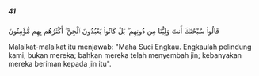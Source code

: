 ##### 41

<span class="ayah">قَالُوا۟ سُبْحَٰنَكَ أَنتَ وَلِيُّنَا مِن دُونِهِم ۖ بَلْ كَانُوا۟ يَعْبُدُونَ ٱلْجِنَّ ۖ أَكْثَرُهُم بِهِم مُّؤْمِنُونَ</span>

<span class="ayah_translation">Malaikat-malaikat itu menjawab: "Maha Suci Engkau. Engkaulah pelindung kami, bukan mereka; bahkan mereka telah menyembah jin; kebanyakan mereka beriman kepada jin itu".</span>
